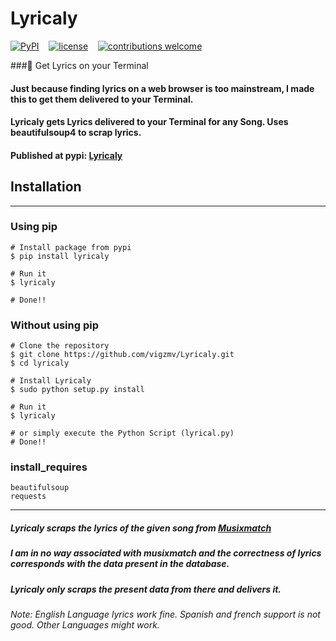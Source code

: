# Lyricaly

[![PyPI](https://img.shields.io/pypi/v/nine.svg?style=flat-square)]() &nbsp;&nbsp;
[![license](https://img.shields.io/github/license/mashape/apistatus.svg?style=flat-square)](https://github.com/vigzmv/Lyricaly/blob/master/LICENSE)  &nbsp;&nbsp;
[![contributions welcome](https://img.shields.io/badge/contributions-welcome-brightgreen.svg?style=flat-square)](https://github.com/vigzmv/Lyricaly) &nbsp;&nbsp;




###:musical_note: Get Lyrics on your Terminal  

#### Just because finding lyrics on a web browser is too mainstream, I made this to get them delivered to your Terminal.

#### Lyricaly gets Lyrics delivered to your Terminal for any Song. Uses beautifulsoup4 to scrap lyrics.  
#### Published at pypi: [Lyricaly](https://pypi.python.org/pypi/lyricaly)


## Installation
---

### Using pip

    # Install package from pypi
    $ pip install lyricaly
    
    # Run it
    $ lyricaly
    
    # Done!!
    

### Without using pip
    
    # Clone the repository
    $ git clone https://github.com/vigzmv/Lyricaly.git
    $ cd lyricaly
    
    # Install Lyricaly
    $ sudo python setup.py install
    
    # Run it
    $ lyricaly
    
    # or simply execute the Python Script (lyrical.py)
    # Done!!
    
### install_requires
    beautifulsoup
    requests      
---

##### Lyricaly scraps the lyrics of the given song from [Musixmatch](http://musixmatch.com/)   
##### I am in no way associated with musixmatch and the correctness of lyrics corresponds with the data present in the database.
##### Lyricaly only scraps the present data from there and delivers it.

###### Note: English Language lyrics work fine. Spanish and french support is not good. Other Languages might work.
